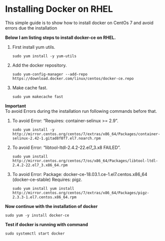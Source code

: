 # Installing Docker on RHEL<a name="installing-docker"></a>

This simple guide is to show how to install docker on CentOs 7 and avoid errors due the installation


**Below I am listing steps to install docker-ce on RHEL.**

1. First install yum utils\.

   ```
   sudo yum install -y yum-utils
   ```

1. Add the docker repository\.

   ```
   sudo yum-config-manager --add-repo https://download.docker.com/linux/centos/docker-ce.repo
   ```

1. Make cache fast\.

   ```
   sudo yum makecache fast
   ```
   
**Important**  
To avoid Errors during the installation run following commands before that\.

1. To avoid Error: “Requires: container-selinux >= 2.9”\.

   ```
   sudo yum install -y http://mirror.centos.org/centos/7/extras/x86_64/Packages/container-selinux-2.42-1.gitad8f0f7.el7.noarch.rpm
   ```
   
1. To avoid Error: “libtool-ltdl-2.4.2-22.el7_3.x8 FAILED”\.

   ```
   sudo yum install http://mirror.centos.org/centos/7/os/x86_64/Packages/libtool-ltdl-2.4.2-22.el7_3.x86_64.rpm
   ```
   
1. To avoid Error: Package: docker-ce-18.03.1.ce-1.el7.centos.x86_64 (docker-ce-stable) Requires: pigz\.

   ```
   sudo yum install yum install http://mirror.centos.org/centos/7/extras/x86_64/Packages/pigz-2.3.3-1.el7.centos.x86_64.rpm
   ```
   
**Now continue with the installation of docker**

   ```
   sudo yum -y install docker-ce
   ```
   
**Test if docker is running with command**

   ```
   sudo systemctl start docker
   ```

